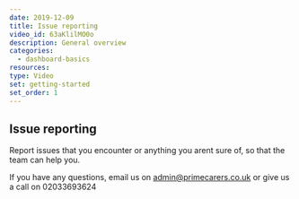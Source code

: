 ```yaml
---
date: 2019-12-09
title: Issue reporting
video_id: 63aKlilMO0o
description: General overview
categories:
  - dashboard-basics
resources:
type: Video
set: getting-started
set_order: 1
---
```


## Issue reporting

Report issues that you encounter or anything you arent sure of, so that the team can help you.

If you have any questions, email us on admin@primecarers.co.uk or give us a call on 02033693624
